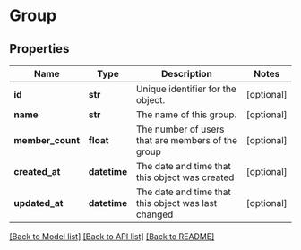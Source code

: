 # Group

## Properties
Name | Type | Description | Notes
------------ | ------------- | ------------- | -------------
**id** | **str** | Unique identifier for the object. | [optional] 
**name** | **str** | The name of this group. | [optional] 
**member_count** | **float** | The number of users that are members of the group | [optional] 
**created_at** | **datetime** | The date and time that this object was created | [optional] 
**updated_at** | **datetime** | The date and time that this object was last changed | [optional] 

[[Back to Model list]](../README.md#documentation-for-models) [[Back to API list]](../README.md#documentation-for-api-endpoints) [[Back to README]](../README.md)

